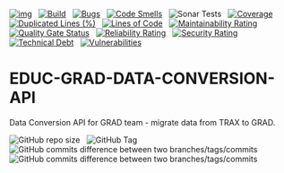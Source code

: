 [![img](https://img.shields.io/badge/Lifecycle-Stable-97ca00)](https://github.com/bcgov/repomountie/blob/master/doc/lifecycle-badges.md) &nbsp;
[![Build](https://github.com/bcgov/EDUC-GRAD-DATA-CONVERSION-API/actions/workflows/on.pr.yml/badge.svg)](https://github.com/bcgov/EDUC-GRAD-DATA-CONVERSION-API/actions/workflows/on.pr.yml) &nbsp;
[![Bugs](https://sonarcloud.io/api/project_badges/measure?project=bcgov_EDUC-GRAD-DATA-CONVERSION-API&metric=bugs)](https://sonarcloud.io/summary/new_code?id=bcgov_EDUC-GRAD-DATA-CONVERSION-API) &nbsp;
[![Code Smells](https://sonarcloud.io/api/project_badges/measure?project=bcgov_EDUC-GRAD-DATA-CONVERSION-API&metric=code_smells)](https://sonarcloud.io/summary/new_code?id=bcgov_EDUC-GRAD-DATA-CONVERSION-API) &nbsp;
![Sonar Tests](https://img.shields.io/sonar/tests/bcgov_EDUC-GRAD-DATA-CONVERSION-API?compact_message&server=https%3A%2F%2Fsonarcloud.io) &nbsp;
[![Coverage](https://sonarcloud.io/api/project_badges/measure?project=bcgov_EDUC-GRAD-DATA-CONVERSION-API&metric=coverage)](https://sonarcloud.io/summary/new_code?id=bcgov_EDUC-GRAD-DATA-CONVERSION-API) &nbsp;
[![Duplicated Lines (%)](https://sonarcloud.io/api/project_badges/measure?project=bcgov_EDUC-GRAD-DATA-CONVERSION-API&metric=duplicated_lines_density)](https://sonarcloud.io/summary/new_code?id=bcgov_EDUC-GRAD-DATA-CONVERSION-API) &nbsp;
[![Lines of Code](https://sonarcloud.io/api/project_badges/measure?project=bcgov_EDUC-GRAD-DATA-CONVERSION-API&metric=ncloc)](https://sonarcloud.io/summary/new_code?id=bcgov_EDUC-GRAD-DATA-CONVERSION-API) &nbsp;
[![Maintainability Rating](https://sonarcloud.io/api/project_badges/measure?project=bcgov_EDUC-GRAD-DATA-CONVERSION-API&metric=sqale_rating)](https://sonarcloud.io/summary/new_code?id=bcgov_EDUC-GRAD-DATA-CONVERSION-API) &nbsp;
[![Quality Gate Status](https://sonarcloud.io/api/project_badges/measure?project=bcgov_EDUC-GRAD-DATA-CONVERSION-API&metric=alert_status)](https://sonarcloud.io/summary/new_code?id=bcgov_EDUC-GRAD-DATA-CONVERSION-API) &nbsp;
[![Reliability Rating](https://sonarcloud.io/api/project_badges/measure?project=bcgov_EDUC-GRAD-DATA-CONVERSION-API&metric=reliability_rating)](https://sonarcloud.io/summary/new_code?id=bcgov_EDUC-GRAD-DATA-CONVERSION-API) &nbsp;
[![Security Rating](https://sonarcloud.io/api/project_badges/measure?project=bcgov_EDUC-GRAD-DATA-CONVERSION-API&metric=security_rating)](https://sonarcloud.io/summary/new_code?id=bcgov_EDUC-GRAD-DATA-CONVERSION-API) &nbsp;
[![Technical Debt](https://sonarcloud.io/api/project_badges/measure?project=bcgov_EDUC-GRAD-DATA-CONVERSION-API&metric=sqale_index)](https://sonarcloud.io/summary/new_code?id=bcgov_EDUC-GRAD-DATA-CONVERSION-API) &nbsp;
[![Vulnerabilities](https://sonarcloud.io/api/project_badges/measure?project=bcgov_EDUC-GRAD-DATA-CONVERSION-API&metric=vulnerabilities)](https://sonarcloud.io/summary/new_code?id=bcgov_EDUC-GRAD-DATA-CONVERSION-API) &nbsp;

# EDUC-GRAD-DATA-CONVERSION-API
Data Conversion API for GRAD team - migrate data from TRAX to GRAD.

![GitHub repo size](https://img.shields.io/github/repo-size/bcgov/EDUC-GRAD-DATA-CONVERSION-API) &nbsp;
![GitHub Tag](https://img.shields.io/github/v/tag/bcgov/EDUC-GRAD-DATA-CONVERSION-API) &nbsp;
![GitHub commits difference between two branches/tags/commits](https://img.shields.io/github/commits-difference/bcgov/EDUC-GRAD-DATA-CONVERSION-API?base=main&head=grad-release&label=grad-release%20-%3E%20main) &nbsp;
![GitHub commits difference between two branches/tags/commits](https://img.shields.io/github/commits-difference/bcgov/EDUC-GRAD-DATA-CONVERSION-API?base=grad-release&head=main&label=main%20-%3E%20grad-release) &nbsp;

